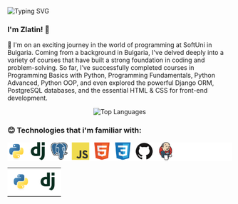 ![Typing SVG](https://readme-typing-svg.herokuapp.com?color=%2336BCF7&lines=Hello,+World!;Welcome+to+my+GitHub+Profile!;Happy+Coding!+💻)
### I'm Zlatin! 👋

🌱 I'm on an exciting journey in the world of programming at SoftUni in Bulgaria. Coming from a background in Bulgaria, I've delved deeply into a variety of courses that have built a strong foundation in coding and problem-solving. So far, I’ve successfully completed courses in Programming Basics with Python, Programming Fundamentals, Python Advanced, Python OOP, and even explored the powerful Django ORM, PostgreSQL databases, and the essential HTML & CSS for front-end development.

<div style="display: flex; justify-content: center; align-items: center;">
    <img src="https://github-readme-stats.vercel.app/api/top-langs/?username=zlatin-r&layout=compact&theme=radical&langs_count=6" alt="Top Languages" />
</div>

### 😊 Technologies that i'm familiar with:

<div style="background-color: white">
  <img src="https://github.com/devicons/devicon/blob/master/icons/python/python-original.svg" title="Python" alt="Python" width="40" height="40"/>&nbsp;
  <img src="https://github.com/devicons/devicon/blob/master/icons/django/django-plain.svg" title="Django" alt="Django" width="40" height="40"/>&nbsp;
  <img src="https://github.com/devicons/devicon/blob/master/icons/postgresql/postgresql-original.svg" title="Postgresql" alt="Postgresql" width="40" height="40"/>&nbsp;
  <img src="https://github.com/devicons/devicon/blob/master/icons/javascript/javascript-original.svg" title="JS" alt="JS" width="40" height="40"/>&nbsp;
  <img src="https://github.com/devicons/devicon/blob/master/icons/html5/html5-original.svg" title="HTML" alt="HTML" width="40" height="40"/>&nbsp;
  <img src="https://github.com/devicons/devicon/blob/master/icons/css3/css3-original.svg" title="CSS" alt="CSS" width="40" height="40"/>&nbsp;
  <img src="https://github.com/devicons/devicon/blob/master/icons/github/github-original.svg" title="GitHub" alt="GitHub" width="40" heigth="40"/>&nbsp;
  <img src="https://github.com/devicons/devicon/blob/master/icons/jenkins/jenkins-original.svg" title="Jenkins" alt="Jenkins" width="40" heigth="40"/>&nbsp;
</div>

<table>
  <tr>
    <td style="background-color:white; padding:10px;">
      <img src="https://github.com/devicons/devicon/blob/master/icons/python/python-original.svg" title="Python" alt="Python" width="40" height="40"/>
    </td>
    <td style="background-color:white; padding:10px;">
      <img src="https://github.com/devicons/devicon/blob/master/icons/django/django-plain.svg" title="Django" alt="Django" width="40" height="40"/>
    </td>
  </tr>
</table>


